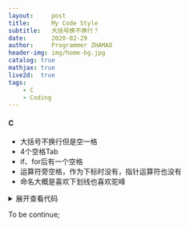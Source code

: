 ```yaml
---
layout:     post
title:      My Code Style
subtitle:   大括号换不换行？
date:       2020-02-29
author:     Programmer ZHAMAO
header-img: img/home-bg.jpg
catalog: true
mathjax: true
live2d:  true
tags:
    - C
    - Coding
---
```


#### C
- 大括号不换行但是空一格
- 4个空格Tab
- if、for后有一个空格
- 运算符旁空格，作为下标时没有，指针运算符也没有
- 命名大概是喜欢下划线也喜欢驼峰
<details>
  <summary> 展开查看代码 </summary>

  ```c
    #include <stdio.h>
    #define maxm 100001
    int main() {
        int n, cnt[maxm];
        for (;;);
        if (condition) {
            printf("helloworld\n");
        } else if (condition) {
            printf("你好\n");
            while (1) {
                if (scanf("%d", &n) == 1) printf("True\n");
                else printf("False\n");
            }
        }
        cnt[maxm-n] = cnt[n+1] + cnt[n%4] + n;
    }
  ```

</details>

To be continue;
